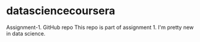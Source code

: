 # datasciencecoursera
Assignment-1. GitHub repo
This repo is part of assignment 1. I'm pretty new in data science.
